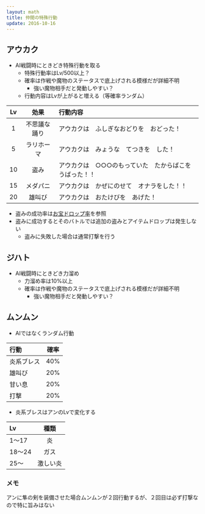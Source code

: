 ```yaml
---
layout: math
title: 仲間の特殊行動
update: 2016-10-16
---
```


## アウカク

* AI戦闘時にときどき特殊行動を取る
	* 特殊行動率はLv/500以上？
	* 確率は作戦や魔物のステータスで底上げされる模様だが詳細不明
		* 強い魔物相手だと発動しやすい？
	* 行動内容はLvが上がると増える（等確率ランダム）

| Lv | 効果         | 行動内容                                                   |
|:--:|:------------:|:-----------------------------------------------------------|
|  1 | 不思議な踊り | アウカクは　ふしぎなおどりを　おどった！                   |
|  5 | ラリホーマ   | アウカクは　みょうな　てつきを　した！                     |
| 10 | 盗み         | アウカクは　○○○のもっていた　たからばこを　うばった！！ |
| 15 | メダパニ     | アウカクは　かぜにのせて　オナラをした！！                 |
| 20 | 雄叫び       | アウカクは　おたけびを　あげた！                           |

* 盗みの成功率は[お宝ドロップ率](drop)を参照
* 盗みに成功するとそのバトルでは追加の盗みとアイテムドロップは発生しない
	* 盗みに失敗した場合は通常打撃を行う


## ジハト

* AI戦闘時にときどき力溜め
	* 力溜め率は10%以上
	* 確率は作戦や魔物のステータスで底上げされる模様だが詳細不明
		* 強い魔物相手だと発動しやすい？


## ムンムン

* AIではなくランダム行動

| 行動   | 確率 |
|:-------|:----:|
| 炎系ブレス |  40% |
| 雄叫び |  20% |
| 甘い息 |  20% |
| 打撃   |  20% |

* 炎系ブレスはアンのLvで変化する

| Lv     | 種類 |
|:-------|:----:|
| 1～17  | 炎       |
| 18～24 | ガス     |
| 25～   | 激しい炎 |

### メモ

アンに隼の剣を装備させた場合ムンムンが２回行動するが、２回目は必ず打撃なので特に旨みはない

